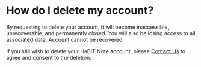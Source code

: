 # How do I delete my account?

By requesting to delete your account, it will become inaccessible, unrecoverable, and permanently closed. You will also be losing access to all associated data. Account cannot be recovered.

If you still wish to delete your HaBIT Note account, please [Contact Us](mailto:ai190244bim@gmail.com) to agree and consent to the deletion.